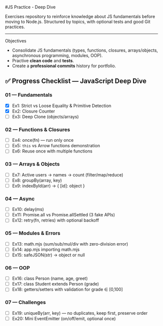 #JS Practice - Deep Dive

Exercises repository to reinforce knowledge about JS fundamentals before moving to Node.js.
Structured by topics, with optional tests and good Git practices.

--- 

Objectives

- Consolidate JS fundamentals (types, functions, closures, arrays/objects, asynchronous programming, modules, OOP).
- Practive **clean code** and **tests**.
- Create a **professional commits** history for portfolio.

## ✅ Progress Checklist — JavaScript Deep Dive

### 01 — Fundamentals
- [x] Ex1: Strict vs Loose Equality & Primitive Detection
- [x] Ex2: Closure Counter
- [ ] Ex3: Deep Clone (objects/arrays)

### 02 — Functions & Closures
- [ ] Ex4: once(fn) — run only once
- [ ] Ex5: `this` vs Arrow functions demonstration
- [ ] Ex6: Reuse once with multiple functions

### 03 — Arrays & Objects
- [ ] Ex7: Active users → names → count (filter/map/reduce)
- [ ] Ex8: groupBy(array, key)
- [ ] Ex9: indexById(arr) → { [id]: object }

### 04 — Async
- [ ] Ex10: delay(ms)
- [ ] Ex11: Promise.all vs Promise.allSettled (3 fake APIs)
- [ ] Ex12: retry(fn, retries) with optional backoff

### 05 — Modules & Errors
- [ ] Ex13: math.mjs (sum/sub/mul/div with zero-division error)
- [ ] Ex14: app.mjs importing math.mjs
- [ ] Ex15: safeJSON(str) → object or null

### 06 — OOP
- [ ] Ex16: class Person (name, age, greet)
- [ ] Ex17: class Student extends Person (grade)
- [ ] Ex18: getters/setters with validation for grade ∈ [0,100]

### 07 — Challenges
- [ ] Ex19: uniqueBy(arr, key) — no duplicates, keep first, preserve order
- [ ] Ex20: Mini EventEmitter (on/off/emit, optional once)
